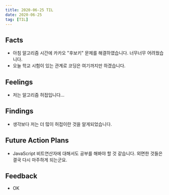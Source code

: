 ```yaml
---
title: 2020-06-25 TIL
date: 2020-06-25
tag: [TIL]
---
```


## Facts

- 아침 알고리즘 시간에 카카오 "후보키" 문제를 해결하였습니다. 너무너무 어려웠습니다.
- 오늘 학교 시험이 있는 관계로 코딩은 여기까지만 하겠습니다.

## Feelings

- 저는 알고리즘 허접입니다...

## Findings

- 생각보다 저는 더 많이 허접이란 것을 알게되었습니다.

## Future Action Plans

- JavaScript 비트연산자에 대해서도 공부를 해봐야 할 것 같습니다. 외면한 것들은 결국 다시 마주하게 되는군요.

## Feedback

- OK

